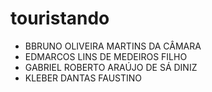 # touristando
- BBRUNO OLIVEIRA MARTINS DA CÂMARA
- EDMARCOS LINS DE MEDEIROS FILHO
- GABRIEL ROBERTO ARAÚJO DE SÁ DINIZ
- KLEBER DANTAS FAUSTINO
